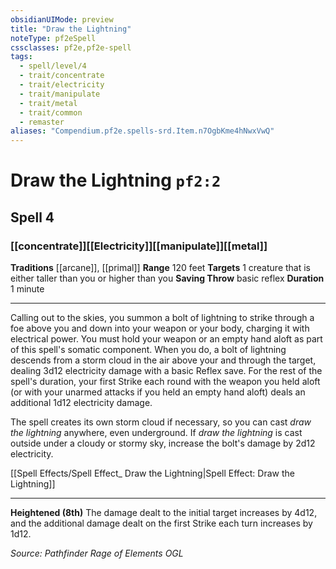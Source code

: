 ```yaml
---
obsidianUIMode: preview
title: "Draw the Lightning"
noteType: pf2eSpell
cssclasses: pf2e,pf2e-spell
tags:
  - spell/level/4
  - trait/concentrate
  - trait/electricity
  - trait/manipulate
  - trait/metal
  - trait/common
  - remaster
aliases: "Compendium.pf2e.spells-srd.Item.n7OgbKme4hNwxVwQ" 
---
```

# Draw the Lightning  `pf2:2`  
## Spell 4
### [[concentrate]][[Electricity]][[manipulate]][[metal]]
**Traditions** [[arcane]], [[primal]]
**Range** 120 feet
**Targets** 1 creature that is either taller than you or higher than you
**Saving Throw** basic reflex
**Duration** 1 minute
* * * 
Calling out to the skies, you summon a bolt of lightning to strike through a foe above you and down into your weapon or your body, charging it with electrical power. You must hold your weapon or an empty hand aloft as part of this spell's somatic component. When you do, a bolt of lightning descends from a storm cloud in the air above your and through the target, dealing 3d12 electricity damage with a basic Reflex save. For the rest of the spell's duration, your first Strike each round with the weapon you held aloft (or with your unarmed attacks if you held an empty hand aloft) deals an additional 1d12 electricity damage.

The spell creates its own storm cloud if necessary, so you can cast _draw the lightning_ anywhere, even underground. If _draw the lightning_ is cast outside under a cloudy or stormy sky, increase the bolt's damage by 2d12 electricity.

[[Spell Effects/Spell Effect_ Draw the Lightning|Spell Effect: Draw the Lightning]]

* * *

**Heightened (8th)** The damage dealt to the initial target increases by 4d12, and the additional damage dealt on the first Strike each turn increases by 1d12.

*Source: Pathfinder Rage of Elements*
*OGL*